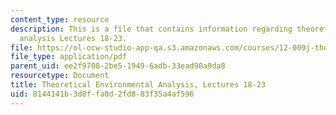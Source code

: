 ```yaml
---
content_type: resource
description: This is a file that contains information regarding theoretical environmental
  analysis Lectures 18-23.
file: https://ol-ocw-studio-app-qa.s3.amazonaws.com/courses/12-009j-theoretical-environmental-analysis-spring-2015/8144141b3d8ffa0d2fd883f35a4af596_MIT12_009JS15_18-23priodc.pdf
file_type: application/pdf
parent_uid: ee2f9708-2be5-1949-6adb-33ead90a9da8
resourcetype: Document
title: Theoretical Environmental Analysis, Lectures 18-23
uid: 8144141b-3d8f-fa0d-2fd8-83f35a4af596
---
```

